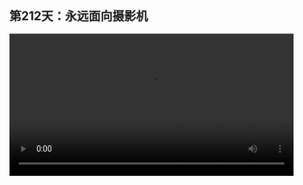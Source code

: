 ## 第212天：永远面向摄影机


<video width="100%" controls controlslist="nodownload nofullscreen noremoteplayback" disablePictureInPicture>
  <source src="https://api.keepwork.com/ts-storage/siteFiles/21124/raw#1631928609926session212 永远面向摄影机.webm" type="video/webm">
  <source src="https://api.keepwork.com/ts-storage/siteFiles/21126/raw#1631928693291session212 永远面向摄影机_small.mp4" type="video/mp4" />
   
  你的浏览器不支持播放
</video>


<style>
video::-webkit-media-controls-fullscreen-button {
    display: none;
}
</style>

### 字幕

如何让代码方块中的人物永远地朝向摄影机呢？这样无论从哪个角度看，我们都可以看到人物的正面。 
我们使用while (true)永远重复。
然后找到**转向**，我们这里选择**摄影机**，把它拖过来。
此时我们点击运行，会看到人物一直朝着摄影机，但是人物并没有抬头看，只在水平的左右方向上转向摄影机。
这里turnTo还有第二个参数。
我们看。
我们加入 **, "camera"**
此时人物在上下方向上也会朝向摄影机，像这样。
假如这里不是人物，而是图层字幕，
例如我们加入一个图层。
右键单击图层字幕，
更改一下上面的文字。
往上一些，
再放大一些。
此时如果我们还是运行同样的代码，
会看到这个图层字幕会一直面向摄影机，
无论是从上面，还是前面，
都会一直面向摄影机，
是这样的效果。

### 动手练习
